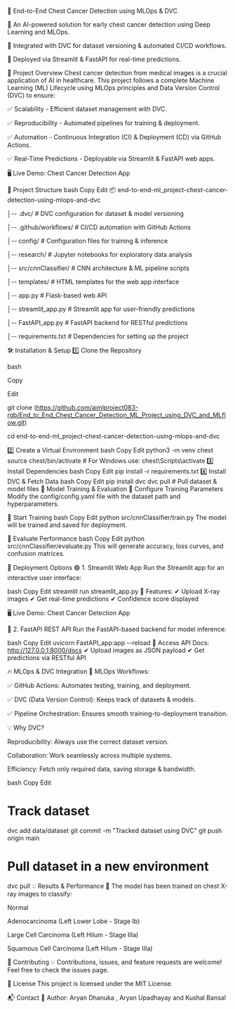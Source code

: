 🚀 End-to-End Chest Cancer Detection using MLOps & DVC

🌟 An AI-powered solution for early chest cancer detection using Deep Learning and MLOps.

📌 Integrated with DVC for dataset versioning & automated CI/CD workflows.

🔬 Deployed via Streamlit & FastAPI for real-time predictions.


🏥 Project Overview
Chest cancer detection from medical images is a crucial application of AI in healthcare. This project follows a complete Machine Learning (ML) Lifecycle using MLOps principles and Data Version Control (DVC) to ensure:

✅ Scalability - Efficient dataset management with DVC.

✅ Reproducibility - Automated pipelines for training & deployment.

✅ Automation - Continuous Integration (CI) & Deployment (CD) via GitHub Actions.

✅ Real-Time Predictions - Deployable via Streamlit & FastAPI web apps.


🖥 Live Demo: Chest Cancer Detection App

📂 Project Structure
bash
Copy
Edit
📦 end-to-end-ml_project-chest-cancer-detection-using-mlops-and-dvc

│-- .dvc/               # DVC configuration for dataset & model versioning

│-- .github/workflows/   # CI/CD automation with GitHub Actions

│-- config/             # Configuration files for training & inference

│-- research/           # Jupyter notebooks for exploratory data analysis

│-- src/cnnClassifier/  # CNN architecture & ML pipeline scripts

│-- templates/          # HTML templates for the web app interface

│-- app.py              # Flask-based web API

│-- streamlit_app.py    # Streamlit app for user-friendly predictions

│-- FastAPI_app.py      # FastAPI backend for RESTful predictions

│-- requirements.txt    # Dependencies for setting up the project

🛠️ Installation & Setup
1️⃣ Clone the Repository

bash

Copy

Edit

git clone (https://github.com/aimlproject083-rgb/End_to_End_Chest_Cancer_Detection_ML_Project_using_DVC_and_MLflow.git)

cd end-to-end-ml_project-chest-cancer-detection-using-mlops-and-dvc

2️⃣ Create a Virtual Environment
bash
Copy
Edit
python3 -m venv chest
source chest/bin/activate  # For Windows use: chest\Scripts\activate
3️⃣ Install Dependencies
bash
Copy
Edit
pip install -r requirements.txt
4️⃣ Install DVC & Fetch Data
bash
Copy
Edit
pip install dvc
dvc pull  # Pull dataset & model files
🎯 Model Training & Evaluation
🔵 Configure Training Parameters
Modify the config/config.yaml file with the dataset path and hyperparameters.

🔵 Start Training
bash
Copy
Edit
python src/cnnClassifier/train.py
The model will be trained and saved for deployment.

🔵 Evaluate Performance
bash
Copy
Edit
python src/cnnClassifier/evaluate.py
This will generate accuracy, loss curves, and confusion matrices.

🚀 Deployment Options
🟢 1. Streamlit Web App
Run the Streamlit app for an interactive user interface:

bash
Copy
Edit
streamlit run streamlit_app.py
📌 Features:
✔ Upload X-ray images
✔ Get real-time predictions
✔ Confidence score displayed

🖥 Live Demo: Chest Cancer Detection App

🔵 2. FastAPI REST API
Run the FastAPI-based backend for model inference:

bash
Copy
Edit
uvicorn FastAPI_app:app --reload
📌 Access API Docs: http://127.0.0.1:8000/docs
✔ Upload images as JSON payload
✔ Get predictions via RESTful API

🔥 MLOps & DVC Integration
🚀 MLOps Workflows:

✅ GitHub Actions: Automates testing, training, and deployment.

✅ DVC (Data Version Control): Keeps track of datasets & models.

✅ Pipeline Orchestration: Ensures smooth training-to-deployment transition.

💡 Why DVC?

Reproducibility: Always use the correct dataset version.

Collaboration: Work seamlessly across multiple systems.

Efficiency: Fetch only required data, saving storage & bandwidth.

bash
Copy
Edit
# Track dataset
dvc add data/dataset
git commit -m "Tracked dataset using DVC"
git push origin main

# Pull dataset in a new environment
dvc pull
💡 Results & Performance
📌 The model has been trained on chest X-ray images to classify:

Normal

Adenocarcinoma (Left Lower Lobe - Stage Ib)

Large Cell Carcinoma (Left Hilum - Stage IIIa)

Squamous Cell Carcinoma (Left Hilum - Stage IIIa)


🤝 Contributing
💡 Contributions, issues, and feature requests are welcome!
Feel free to check the issues page.

📜 License
This project is licensed under the MIT License.

📬 Contact
📌 Author: Aryan Dhanuka , Aryan Upadhayay and Kushal Bansal









